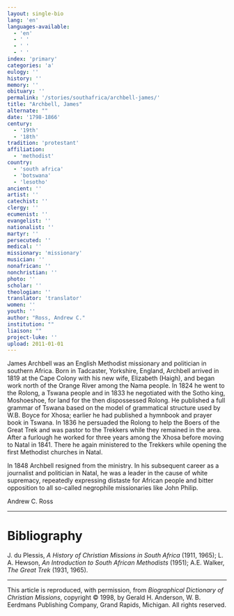 ```yaml
---
layout: single-bio
lang: 'en'
languages-available:
  - 'en'
  - ' '
  - ' '
  - ' '
index: 'primary'
categories: 'a'
eulogy: ''
history: ''
memory: ''
obituary: ''
permalink: '/stories/southafrica/archbell-james/'
title: "Archbell, James"
alternate: ""
date: '1798-1866'
century:
  - '19th'
  - '18th'
tradition: 'protestant'
affiliation:
  - 'methodist'
country:
  - 'south africa'
  - 'botswana'
  - 'lesotho'
ancient: ''
artist: ''
catechist: ''
clergy: ''
ecumenist: ''
evangelist: ''
nationalist: ''
martyr: ''
persecuted: ''
medical: ''
missionary: 'missionary'
musician: ''
nonafrican: ''
nonchristian: ''
photo: ''
scholar: ''
theologian: ''
translator: 'translator'
women: ''
youth: ''
author: "Ross, Andrew C."
institution: ""
liaison: ""
project-luke: ''
upload: 2011-01-01
---
```




James Archbell was an English Methodist missionary and politician in southern Africa. Born in Tadcaster, Yorkshire, England, Archbell arrived in 1819 at the Cape Colony with his new wife, Elizabeth (Haigh), and began work north of the Orange River among the Nama people. In 1824 he went to the Rolong, a Tswana people and in 1833 he negotiated with the Sotho king, Moshoeshoe, for land for the then dispossessed Rolong. He published a full grammar of Tswana based on the model of grammatical structure used by W.B. Boyce for Xhosa; earlier he had published a hymnbook and prayer book in Tswana. In 1836 he persuaded the Rolong to help the Boers of the Great Trek and was pastor to the Trekkers while they remained in the area. After a furlough he worked for three years among the Xhosa before moving to Natal in 1841. There he again ministered to the Trekkers while opening the first Methodist churches in Natal.

In 1848 Archbell resigned from the ministry. In his subsequent career as a journalist and politician in Natal, he was a leader in the cause of white supremacy, repeatedly expressing distaste for African people and bitter opposition to all so-called negrophile missionaries like John Philip.

Andrew C. Ross

---

# Bibliography

J. du Plessis, *A History of Christian Missions in South Africa* (1911, 1965); L. A. Hewson, *An Introduction to South African Methodists* (1951); A.E. Walker, *The Great Trek* (1931, 1965).

---

This article is reproduced, with permission, from *Biographical Dictionary of Christian Missions*, copyright © 1998, by Gerald H. Anderson, W. B. Eerdmans Publishing Company, Grand Rapids, Michigan. All rights reserved.
